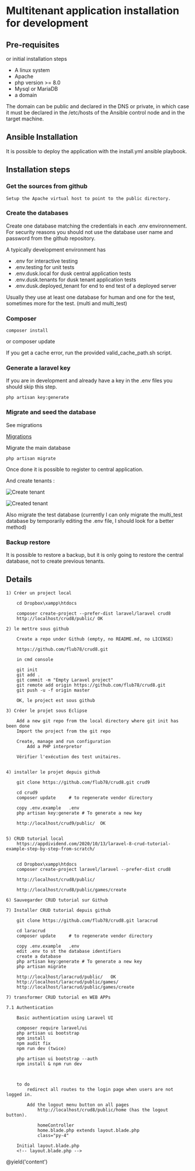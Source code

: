# Multitenant application installation for development

## Pre-requisites

or initial installation steps

* A linux system
* Apache
* php version >= 8.0
* Mysql or MariaDB
* a domain

The domain can be public and declared in the DNS or private, in which case it must be declared in the /etc/hosts of the Ansible control node and in the target machine.

## Ansible Installation

It is possible to deploy the application with the install.yml ansible playbook.

## Installation steps

### Get the sources from github

	Setup the Apache virtual host to point to the public directory.

### Create the databases

Create one database matching the credentials in each .env environnement. For security reasons you should not use the database user name and password from the github repository.

A typically development environment has 

* .env for interactive testing
* .env.testing for unit tests
* .env.dusk.local for dusk central application tests
* .env.dusk.tenants for dusk tenant application tests
* .env.dusk.deployed_tenant	for end to end test of a deployed server

Usually they use at least one database for human and one for the test, sometimes more for the test. (multi and 
multi_test)

### Composer

    composer install
or
    composer update

If you get a cache error, run the provided valid_cache_path.sh script.

### Generate a laravel key

If you are in development and already have a key in the .env files you should skip this step.

	php artisan key:generate

### Migrate and seed the database

See migrations

[Migrations](../development/migrations.md)

Migrate the main database

	php artisan migrate
	
Once done it is possible to register to central application.


And create tenants :

![Create tenant](images/create_tenant.png?raw=true "Register a tenant")

![Created tenant](images/tenant_created.png?raw=true "Result of tenant creation")

Also migrate the test database (currently I can only migrate the multi_test database by temporarily editing the .env file, I should look for a better method)	
	

### Backup restore

It is possible to restore a backup, but it is only going to restore the central database,
not to create previous tenants.
		



## Details

    1) Créer un project local
    
        cd Dropbox\xampp\htdocs
        
        composer create-project --prefer-dist laravel/laravel crud8
        http://localhost/crud8/public/ OK
    
    2) le mettre sous github
        
        Create a repo under Github (empty, no README.md, no LICENSE)
        
        https://github.com/flub78/crud8.git
                
        in cmd console
        
        git init
        git add .
        git commit -m "Empty Laravel project"
        git remote add origin https://github.com/flub78/crud8.git
        git push -u -f origin master
        
        OK, le project est sous github
        
    3) Créer le projet sous Eclipse
    
        Add a new git repo from the local directory where git init has been done
        Import the project from the git repo
        
        Create, manage and run configuration
            Add a PHP interpretor
            
        Vérifier l'exécution des test unitaires.
        
        
    4) installer le projet depuis github
    
        git clone https://github.com/flub78/crud8.git crud9
    
        cd crud9
        composer update     # to regenerate vendor directory
    
        copy .env.example   .env
        php artisan key:generate # To generate a new key
    
        http://localhost/crud9/public/  OK
    
    
    5) CRUD tutorial local
        https://appdividend.com/2020/10/13/laravel-8-crud-tutorial-example-step-by-step-from-scratch/
        
        
        cd Dropbox\xampp\htdocs
        composer create-project laravel/laravel --prefer-dist crud8
        
        http://localhost/crud8/public/
        
        http://localhost/crud8/public/games/create
    
    6) Sauvegarder CRUD tutorial sur Github
    
    7) Installer CRUD tutorial depuis github

        git clone https://github.com/flub78/crud8.git laracrud
    
        cd laracrud
        composer update     # to regenerate vendor directory
    
        copy .env.example   .env
        edit .env to st the database identifiers
        create a database
        php artisan key:generate # To generate a new key
        php artisan migrate
    
        http://localhost/laracrud/public/   OK
        http://localhost/laracrud/public/games/
        http://localhost/laracrud/public/games/create
    
    7) transformer CRUD tutorial en WEB APPs
    
    7.1 Authentication
    
        Basic authentication using Laravel UI
        
        composer require laravel/ui
        php artisan ui bootstrap
        npm install
        npm audit fix
        npm run dev (twice)
        
        php artisan ui bootstrap --auth
        npm install & npm run dev
        
        
        
        to do 
            redirect all routes to the login page when users are not logged in.
            
            Add the logout menu button on all pages
                http://localhost/crud8/public/home (has the logout button).
                
                homeController
                home.blade.php extends layout.blade.php
                class="py-4"
                
        Initial layout.blade.php
        <!-- layout.blade.php -->

<!DOCTYPE html>
<html lang="en">
<head>
  <meta charset="UTF-8">
  <meta name="viewport" content="width=device-width, initial-scale=1.0">
  <meta http-equiv="X-UA-Compatible" content="ie=edge">
  <title>Laravel 8 CRUD Tutorial</title>
  <link href="{{ asset('css/app.css') }}" rel="stylesheet" type="text/css" />
</head>
<body>
  <div class="container">
    @yield('content')
  </div>
  <script src="{{ asset('js/app.js') }}" type="text/js"></script>
</body>
</html>


